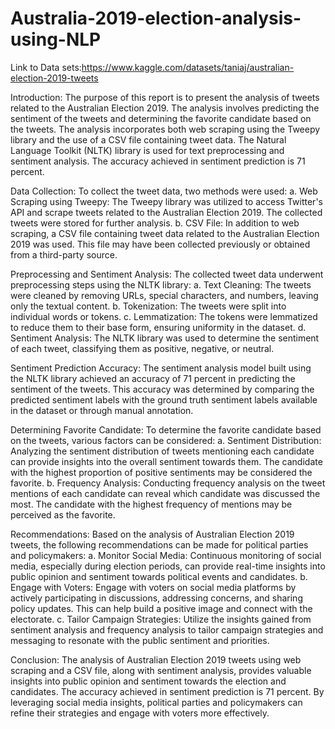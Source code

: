 # Australia-2019-election-analysis-using-NLP
Link to Data sets:https://www.kaggle.com/datasets/taniaj/australian-election-2019-tweets

Introduction:
The purpose of this report is to present the analysis of tweets related to the Australian Election 2019. The analysis involves predicting the sentiment of the tweets and determining the favorite candidate based on the tweets. The analysis incorporates both web scraping using the Tweepy library and the use of a CSV file containing tweet data. The Natural Language Toolkit (NLTK) library is used for text preprocessing and sentiment analysis. The accuracy achieved in sentiment prediction is 71 percent.

Data Collection:
To collect the tweet data, two methods were used:
a. Web Scraping using Tweepy: The Tweepy library was utilized to access Twitter's API and scrape tweets related to the Australian Election 2019. The collected tweets were stored for further analysis.
b. CSV File: In addition to web scraping, a CSV file containing tweet data related to the Australian Election 2019 was used. This file may have been collected previously or obtained from a third-party source.

Preprocessing and Sentiment Analysis:
The collected tweet data underwent preprocessing steps using the NLTK library:
a. Text Cleaning: The tweets were cleaned by removing URLs, special characters, and numbers, leaving only the textual content.
b. Tokenization: The tweets were split into individual words or tokens.
c. Lemmatization: The tokens were lemmatized to reduce them to their base form, ensuring uniformity in the dataset.
d. Sentiment Analysis: The NLTK library was used to determine the sentiment of each tweet, classifying them as positive, negative, or neutral.

Sentiment Prediction Accuracy:
The sentiment analysis model built using the NLTK library achieved an accuracy of 71 percent in predicting the sentiment of the tweets. This accuracy was determined by comparing the predicted sentiment labels with the ground truth sentiment labels available in the dataset or through manual annotation.

Determining Favorite Candidate:
To determine the favorite candidate based on the tweets, various factors can be considered:
a. Sentiment Distribution: Analyzing the sentiment distribution of tweets mentioning each candidate can provide insights into the overall sentiment towards them. The candidate with the highest proportion of positive sentiments may be considered the favorite.
b. Frequency Analysis: Conducting frequency analysis on the tweet mentions of each candidate can reveal which candidate was discussed the most. The candidate with the highest frequency of mentions may be perceived as the favorite.

Recommendations:
Based on the analysis of Australian Election 2019 tweets, the following recommendations can be made for political parties and policymakers:
a. Monitor Social Media: Continuous monitoring of social media, especially during election periods, can provide real-time insights into public opinion and sentiment towards political events and candidates.
b. Engage with Voters: Engage with voters on social media platforms by actively participating in discussions, addressing concerns, and sharing policy updates. This can help build a positive image and connect with the electorate.
c. Tailor Campaign Strategies: Utilize the insights gained from sentiment analysis and frequency analysis to tailor campaign strategies and messaging to resonate with the public sentiment and priorities.

Conclusion:
The analysis of Australian Election 2019 tweets using web scraping and a CSV file, along with sentiment analysis, provides valuable insights into public opinion and sentiment towards the election and candidates. The accuracy achieved in sentiment prediction is 71 percent. By leveraging social media insights, political parties and policymakers can refine their strategies and engage with voters more effectively.
